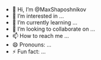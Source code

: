 - 👋 Hi, I’m @MaxShaposhnikov
- 👀 I’m interested in ...
- 🌱 I’m currently learning ...
- 💞️ I’m looking to collaborate on ...
- 📫 How to reach me ...
- 😄 Pronouns: ...
- ⚡ Fun fact: ...

<!---
MaxShaposhnikov/MaxShaposhnikov is a ✨ special ✨ repository because its `README.md` (this file) appears on your GitHub profile.
You can click the Preview link to take a look at your changes.
--->
